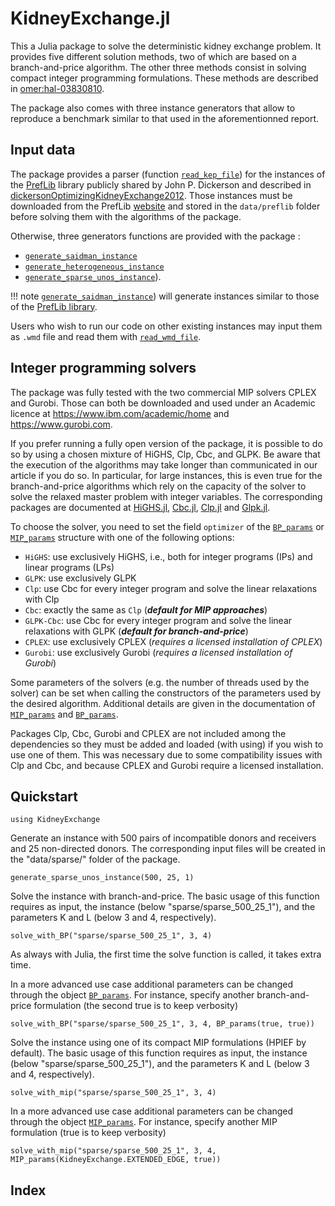 # KidneyExchange.jl

This a Julia package to solve the deterministic kidney exchange
problem. It provides five different solution methods, two of which
are based on a branch-and-price algorithm. The other three methods
consist in solving compact integer programming formulations. These
methods are described in [omer:hal-03830810](@Citet).

The package also comes with three instance generators that allow
to reproduce a benchmark similar to that used in the aforementionned
report.

## Input data

The package provides a parser (function [`read_kep_file`](@ref)) for the
instances of the [PrefLib](https://www.preflib.org/dataset/00036) library
publicly shared by John P. Dickerson and described in [dickersonOptimizingKidneyExchange2012](@Citet).
Those instances must be downloaded from the PrefLib
[website](https://www.preflib.org/dataset/00036) and stored in the
`data/preflib` folder before solving them with the algorithms of the
package.

Otherwise, three generators functions are provided with the package :

- [`generate_saidman_instance`](@ref)
- [`generate_heterogeneous_instance`](@ref)
- [`generate_sparse_unos_instance`](@ref)). 

!!! note 
   [`generate_saidman_instance`](@ref)) will generate instances similar to those of the [PrefLib library](https://www.preflib.org/dataset/00036).

Users who wish to run our code on other existing instances may input
them as `.wmd` file and read them with [`read_wmd_file`](@ref).

## Integer programming solvers

The package was fully tested with the two commercial MIP solvers
CPLEX and Gurobi. Those can both be downloaded and used under an
Academic licence at <https://www.ibm.com/academic/home> and
<https://www.gurobi.com>.

If you prefer running a fully open version of the package, it is
possible to do so by using a chosen mixture of HiGHS, Clp, Cbc, and
GLPK. Be aware that the execution of the algorithms may take longer
than communicated in our article if you do so. In particular, for
large instances, this is even true for the branch-and-price algorithms
which rely on the capacity of the solver to solve the relaxed master
problem with integer variables. The corresponding packages are
documented at [HiGHS.jl](https://github.com/jump-dev/HiGHS.jl), 
[Cbc.jl](https://github.com/jump-dev/Cbc.jl), [Clp.jl](https://github.com/jump-dev/Clp.jl)
and [Glpk.jl](https://github.com/jump-dev/Glpk.jl).

To choose the solver, you need to set the field `optimizer` of the [`BP_params`](@ref) or [`MIP_params`](@ref) structure with one of the following options:
- `HiGHS`: use exclusively HiGHS, i.e., both for integer programs (IPs) and linear programs (LPs)
- `GLPK`: use exclusively GLPK
- `Clp`: use Cbc for every integer program and solve the linear relaxations with Clp
- `Cbc`: exactly the same as `Clp` (***default for MIP approaches***)
- `GLPK-Cbc`: use Cbc for every integer program and solve the linear relaxations with GLPK (***default for branch-and-price***)
- `CPLEX`: use exclusively CPLEX (_requires a licensed installation of CPLEX_)
- `Gurobi`: use exclusively Gurobi (_requires a licensed installation of Gurobi_)

Some parameters of the solvers (e.g. the number of threads used by
the solver) can be set when calling the constructors of the parameters
used by the desired algorithm. Additional details are given in the
documentation of [`MIP_params`](@ref) and [`BP_params`](@ref).

Packages Clp, Cbc, Gurobi and CPLEX are not included among the
dependencies so they must be added and loaded (with using) if you
wish to use one of them. This was necessary due to some compatibility
issues with Clp and Cbc, and because CPLEX and Gurobi require a
licensed installation.

## Quickstart

```@example 1
using KidneyExchange
```

Generate an instance with 500 pairs of incompatible donors and
receivers and 25 non-directed donors. The corresponding input files
will be created in the "data/sparse/" folder of the package.

```@example 1
generate_sparse_unos_instance(500, 25, 1)
```
Solve the instance with branch-and-price. The basic usage of this
function requires as input, the instance (below "sparse/sparse_500_25_1"),
and the parameters K and L (below 3 and 4, respectively).

```@example 1
solve_with_BP("sparse/sparse_500_25_1", 3, 4)
```

As always with Julia, the first time the solve function is called, it takes extra time. 

In a more advanced use case additional parameters can be changed
through the object [`BP_params`](@ref). For instance, specify another
branch-and-price formulation (the second true is to keep verbosity)

```@example 1
solve_with_BP("sparse/sparse_500_25_1", 3, 4, BP_params(true, true))
```

Solve the instance using one of its compact MIP formulations (HPIEF
by default). The basic usage of this function requires as input,
the instance (below "sparse/sparse_500_25_1"), and the parameters
K and L (below 3 and 4, respectively).

```@example 1
solve_with_mip("sparse/sparse_500_25_1", 3, 4)
```

In a more advanced use case additional parameters can be changed
through the object [`MIP_params`](@ref). For instance, specify another MIP
formulation (true is to keep verbosity)

```@example 1
solve_with_mip("sparse/sparse_500_25_1", 3, 4, MIP_params(KidneyExchange.EXTENDED_EDGE, true))
```

## Index

```@index
```
